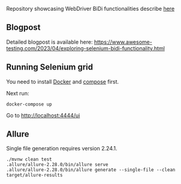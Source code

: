 Repository showcasing WebDriver BiDi functionalities
describe [here](https://www.selenium.dev/documentation/webdriver/bidirectional/)

## Blogpost

Detailed blogpost is available here: https://www.awesome-testing.com/2023/04/exploring-selenium-bidi-functionality.html

## Running Selenium grid

You need to install [Docker](https://docs.docker.com/get-docker/)
and [compose](https://docs.docker.com/compose/install/) first.

Next run:
```commandline
docker-compose up
```

Go to [http://localhost:4444/ui](http://localhost:4444/ui)


## Allure

Single file generation requires version 2.24.1.

```commandline
./mvnw clean test
.allure/allure-2.28.0/bin/allure serve
.allure/allure-2.28.0/bin/allure generate --single-file --clean target/allure-results
```



